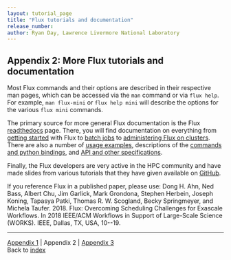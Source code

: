 ```yaml
---
layout: tutorial_page
title: "Flux tutorials and documentation"
release_number:
author: Ryan Day, Lawrence Livermore National Laboratory
---
```


## Appendix 2: More Flux tutorials and documentation
Most Flux commands and their options are described in their respective man pages, which can be accessed via the `man` command or via `flux help`. For example, `man flux-mini` or `flux help mini` will describe the options for the various `flux mini` commands.

The primary source for more general Flux documentation is the Flux [readthedocs](https://flux-framework.readthedocs.io/en/latest/index.html) page. There, you will find documentation on everything from [getting started](https://flux-framework.readthedocs.io/en/latest/quickstart.html#) with Flux to [batch jobs](https://flux-framework.readthedocs.io/en/latest/batch.html) to [administering Flux on clusters](https://flux-framework.readthedocs.io/en/latest/adminguide.html). There are also a number of [usage examples](https://flux-framework.readthedocs.io/projects/flux-workflow-examples/en/latest/index.html), descriptions of the [commands and python bindings](https://flux-framework.readthedocs.io/projects/flux-core/en/latest/index.html), and [API and other specifications](https://flux-framework.readthedocs.io/projects/flux-rfc/en/latest/index.html).

Finally, the Flux developers are very active in the HPC community and have made slides from various tutorials that they have given available on [GitHub](https://github.com/flux-framework/Tutorials).

If you reference Flux in a published paper, please use:
Dong H. Ahn, Ned Bass, Albert Chu, Jim Garlick, Mark Grondona, Stephen Herbein, Joseph Koning, Tapasya Patki, Thomas R. W. Scogland, Becky Springmeyer, and Michela Taufer. 2018. Flux: Overcoming Scheduling Challenges for Exascale Workflows. In 2018 IEEE/ACM Workflows in Support of Large-Scale Science (WORKS). IEEE, Dallas, TX, USA, 10--19.

---
[Appendix 1](/flux/appendix1) | Appendix 2 | [Appendix 3](/flux/appendix3)  
Back to [index](/flux/index)
